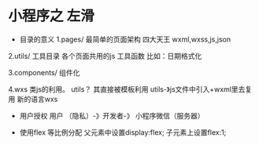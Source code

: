 # 小程序之 左滑

- 目录的意义
1.pages/ 最简单的页面架构
四大天王
wxml,wxss,js,json

2.utils/
工具目录
各个页面共用的js 工具函数 比如：日期格式化

3.components/
组件化

4.wxs 类js的利用。 utils？
其直接被模板利用
utils-》js文件中引入+wxml里去复用
新的语言wxs

- 用户授权
用户 （隐私）-》开发者-》  小程序微信（服务器）

- 使用flex 等比例分配
父元素中设置display:flex;
子元素上设置flex:1;